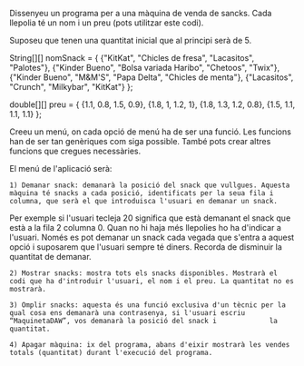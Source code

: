 Dissenyeu un programa per a una màquina de venda de  sancks. Cada llepolia té un nom i un preu (pots utilitzar este codi).

Suposeu que tenen una quantitat inicial que al principi serà de 5.

String[][] nomSnack = {
{"KitKat", "Chicles de fresa", "Lacasitos", "Palotes"},
{"Kinder Bueno", "Bolsa variada Haribo", "Chetoos", "Twix"},
{"Kinder Bueno", "M&M'S", "Papa Delta", "Chicles de menta"},
{"Lacasitos", "Crunch", "Milkybar", "KitKat"}
};

double[][] preu = {
{1.1, 0.8, 1.5, 0.9},
{1.8, 1, 1.2, 1},
{1.8, 1.3, 1.2, 0.8},
{1.5, 1.1, 1.1, 1.1}
};

Creeu un menú, on cada opció de menú ha de ser una funció. Les funcions han de ser tan genèriques com siga possible. També pots crear altres funcions que cregues necessàries.

El menú de l'aplicació serà:

	1) Demanar snack: demanarà la posició del snack que vullgues. Aquesta màquina té snacks a cada posició, identificats per la seua fila i columna, que serà el que introduisca l'usuari en demanar un snack.
Per exemple si l'usuari tecleja 20 significa que està demanant el snack que està a la fila 2 columna 0.
Quan no hi haja més llepolies ho ha d'indicar a l'usuari. Només es pot demanar un snack cada vegada que s'entra a aquest opció i suposarem que l'usuari sempre té diners. Recorda de disminuir la quantitat de demanar.

	2) Mostrar snacks: mostra tots els snacks disponibles. Mostrarà el codi que ha d'introduir l'usuari, el nom i el preu. La quantitat no es mostrarà.

	3) Omplir snacks: aquesta és una funció exclusiva d'un tècnic per la qual cosa ens demanarà una contrasenya, si l'usuari escriu “MaquinetaDAW”, vos demanarà la posició del snack i 			la quantitat.

	4) Apagar màquina: ix del programa, abans d'eixir mostrarà les vendes totals (quantitat) durant l'execució del programa.
